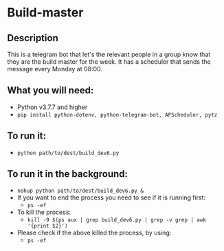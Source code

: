# Build-master

## Description
  This is a telegram bot that let's the relevant people in a group know that they are the build master for the week. It has a scheduler that sends the message every Monday at 08:00. 

## What you will need:
  - Python v3.7.7 and higher
  - ```pip install python-dotenv, python-telegram-bot, APScheduler, pytz```

## To run it:
  - ```python path/to/dest/build_dev6.py```

## To run it in the background:
  - ```nohup python path/to/dest/build_dev6.py &```
  - If you want to end the process you need to see if it is running first:
    - ```ps -ef```
  - To kill the process:
    - ```kill -9 $(ps aux | grep build_dev6.py | grep -v grep | awk '{print $2}')```
  - Please check if the above killed the process, by using:
    - ```ps -ef``` 